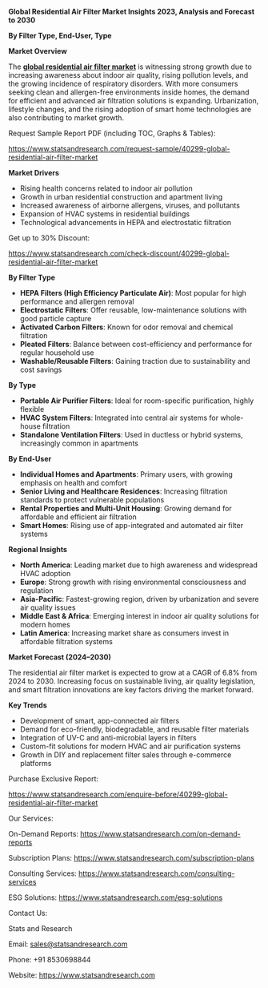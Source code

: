 ﻿**Global Residential Air Filter Market Insights 2023, Analysis and Forecast to 2030**

**By Filter Type, End-User, Type**

**Market Overview**

The [**global residential air filter market**](https://www.statsandresearch.com/report/40299-global-residential-air-filter-market) is witnessing strong growth due to increasing awareness about indoor air quality, rising pollution levels, and the growing incidence of respiratory disorders. With more consumers seeking clean and allergen-free environments inside homes, the demand for efficient and advanced air filtration solutions is expanding. Urbanization, lifestyle changes, and the rising adoption of smart home technologies are also contributing to market growth.

Request Sample Report PDF (including TOC, Graphs & Tables):

<https://www.statsandresearch.com/request-sample/40299-global-residential-air-filter-market>

**Market Drivers**

- Rising health concerns related to indoor air pollution
- Growth in urban residential construction and apartment living
- Increased awareness of airborne allergens, viruses, and pollutants
- Expansion of HVAC systems in residential buildings
- Technological advancements in HEPA and electrostatic filtration

Get up to 30% Discount:

<https://www.statsandresearch.com/check-discount/40299-global-residential-air-filter-market>

**By Filter Type**

- **HEPA Filters (High Efficiency Particulate Air)**: Most popular for high performance and allergen removal
- **Electrostatic Filters**: Offer reusable, low-maintenance solutions with good particle capture
- **Activated Carbon Filters**: Known for odor removal and chemical filtration
- **Pleated Filters**: Balance between cost-efficiency and performance for regular household use
- **Washable/Reusable Filters**: Gaining traction due to sustainability and cost savings

**By Type**

- **Portable Air Purifier Filters**: Ideal for room-specific purification, highly flexible
- **HVAC System Filters**: Integrated into central air systems for whole-house filtration
- **Standalone Ventilation Filters**: Used in ductless or hybrid systems, increasingly common in apartments

**By End-User**

- **Individual Homes and Apartments**: Primary users, with growing emphasis on health and comfort
- **Senior Living and Healthcare Residences**: Increasing filtration standards to protect vulnerable populations
- **Rental Properties and Multi-Unit Housing**: Growing demand for affordable and efficient air filtration
- **Smart Homes**: Rising use of app-integrated and automated air filter systems

**Regional Insights**

- **North America**: Leading market due to high awareness and widespread HVAC adoption
- **Europe**: Strong growth with rising environmental consciousness and regulation
- **Asia-Pacific**: Fastest-growing region, driven by urbanization and severe air quality issues
- **Middle East & Africa**: Emerging interest in indoor air quality solutions for modern homes
- **Latin America**: Increasing market share as consumers invest in affordable filtration systems

**Market Forecast (2024–2030)**

The residential air filter market is expected to grow at a CAGR of 6.8% from 2024 to 2030. Increasing focus on sustainable living, air quality legislation, and smart filtration innovations are key factors driving the market forward.

**Key Trends**

- Development of smart, app-connected air filters
- Demand for eco-friendly, biodegradable, and reusable filter materials
- Integration of UV-C and anti-microbial layers in filters
- Custom-fit solutions for modern HVAC and air purification systems
- Growth in DIY and replacement filter sales through e-commerce platforms

Purchase Exclusive Report:

<https://www.statsandresearch.com/enquire-before/40299-global-residential-air-filter-market>

Our Services:

On-Demand Reports: <https://www.statsandresearch.com/on-demand-reports>

Subscription Plans: <https://www.statsandresearch.com/subscription-plans>

Consulting Services: <https://www.statsandresearch.com/consulting-services>

ESG Solutions: <https://www.statsandresearch.com/esg-solutions>

Contact Us:

Stats and Research

Email: <sales@statsandresearch.com>

Phone: +91 8530698844

Website: <https://www.statsandresearch.com>










